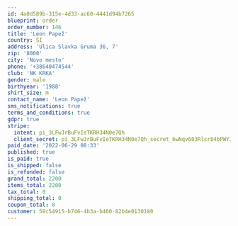 ```yaml
---
id: 4a0d589b-315e-4d33-ac60-4441d94b7265
blueprint: order
order_number: 146
title: 'Leon Papež'
country: SI
address: 'Ulica Slavka Gruma 36, 7'
zip: '8000'
city: 'Novo mesto'
phone: '+38640474544'
club: 'NK KRKA'
gender: male
birthyear: '1988'
shirt_size: m
contact_name: 'Leon Papež'
sms_notifications: true
terms_and_conditions: true
gdpr: true
stripe:
  intent: pi_3LFwJrBuFvIeTKRH34N0e7Qh
  client_secret: pi_3LFwJrBuFvIeTKRH34N0e7Qh_secret_6wNqv603Rlcr84bPWYJjBw1uf
paid_date: '2022-06-29 08:33'
published: true
is_paid: true
is_shipped: false
is_refunded: false
grand_total: 2200
items_total: 2200
tax_total: 0
shipping_total: 0
coupon_total: 0
customer: 58c54915-b746-4b3a-b460-82b4e0130180
---
```

